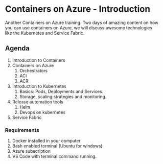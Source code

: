 # Containers on Azure - Introduction

Another Containers on Azure training. Two days of amazing content on how you can use containers on Azure, we will discuss awesome technologies like the Kubernetes and Service Fabric.

## Agenda

1. Introduction to Containers
1. Containers on Azure
    1. Orchestrators
    1. ACI
    1. ACR
1. Introduction to Kubernetes
    1. Basics: Pods, Deployments and Services.
    1. Storage, scaling strategies and monitoring.
1. Release automation tools
    1. Helm
    1. Devops on kubernetes
1. Service Fabric

### Requirements

1. Docker installed in your computer
1. Bash enabled terminal (Ubuntu for windows)
1. Azure subscription
1. VS Code with terminal command running.


